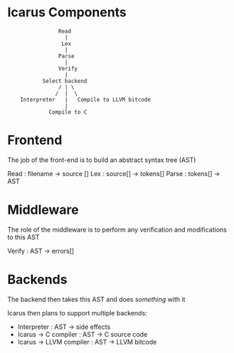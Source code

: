 Icarus Components
=================


                    Read
                      |
                     Lex
                      |
                    Parse
                      |
                    Verify
                      |
               Select backend
                    / | \
                   /  |  \
        Interpreter   |   Compile to LLVM bitcode
                      |
                 Compile to C

Frontend
========
The job of the front-end is to build an abstract syntax tree (AST)

Read : filename -> source []
Lex : source[] -> tokens[]
Parse : tokens[] -> AST

Middleware
==========
The role of the middleware is to perform any verification and modifications to this AST

Verify : AST -> errors[]

Backends
========
The backend then takes this AST and does *something* with it

Icarus then plans to support multiple backends:

* Interpreter : AST -> side effects
* Icarus -> C compiler : AST -> C source code
* Icarus -> LLVM compiler : AST -> LLVM bitcode

